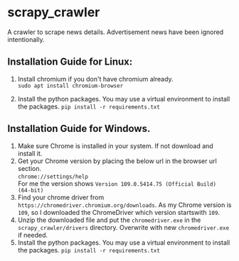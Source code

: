 # scrapy_crawler
A crawler to scrape news details. Advertisement news have been ignored intentionally.

## Installation Guide for Linux:

1. Install chromium if you don't have chromium already.  
   `sudo apt install chromium-browser`

2. Install the python packages. You may use a virtual environment to install the packages.
    `pip install -r requirements.txt`  

## Installation Guide for Windows.
1. Make sure Chrome is installed in your system. If not download and install it.  
2. Get your Chrome version by placing the below url in the browser url section.  
    `chrome://settings/help`  
 For me the version shows `Version 109.0.5414.75 (Official Build) (64-bit)`
3. Find your chrome driver from `https://chromedriver.chromium.org/downloads`. As my Chrome version is `109`, so I downloaded the 
ChromeDriver which version startswith `109`. 
4. Unzip the downloaded file and put the `chromedriver.exe` in the `scrapy_crawler/drivers` directory. Overwrite with new `chromedriver.exe` if needed.
5. Install the python packages. You may use a virtual environment to install the packages. 
    `pip install -r requirements.txt` 


